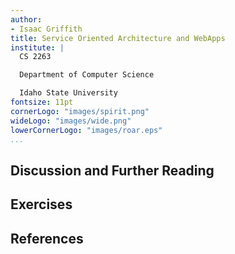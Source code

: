 ```yaml
---
author:
- Isaac Griffith
title: Service Oriented Architecture and WebApps
institute: |
  CS 2263

  Department of Computer Science

  Idaho State University
fontsize: 11pt
cornerLogo: "images/spirit.png"
wideLogo: "images/wide.png"
lowerCornerLogo: "images/roar.eps"
...
```


## Discussion and Further Reading

## Exercises

## References

